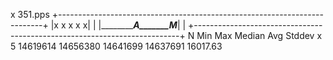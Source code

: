 x 351.pps
+--------------------------------------------------------------------------+
|x     x                                     x            x               x|
|    |_______________________________A_______M_______________________|     |
+--------------------------------------------------------------------------+
    N           Min           Max        Median           Avg        Stddev
x   5      14619614      14656380      14641699      14637691      16017.63
